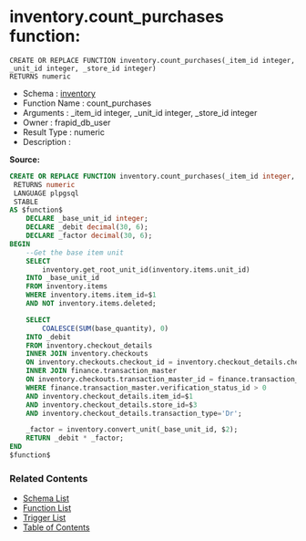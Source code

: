 # inventory.count_purchases function:

```plpgsql
CREATE OR REPLACE FUNCTION inventory.count_purchases(_item_id integer, _unit_id integer, _store_id integer)
RETURNS numeric
```
* Schema : [inventory](../../schemas/inventory.md)
* Function Name : count_purchases
* Arguments : _item_id integer, _unit_id integer, _store_id integer
* Owner : frapid_db_user
* Result Type : numeric
* Description : 


**Source:**
```sql
CREATE OR REPLACE FUNCTION inventory.count_purchases(_item_id integer, _unit_id integer, _store_id integer)
 RETURNS numeric
 LANGUAGE plpgsql
 STABLE
AS $function$
    DECLARE _base_unit_id integer;
    DECLARE _debit decimal(30, 6);
    DECLARE _factor decimal(30, 6);
BEGIN
    --Get the base item unit
    SELECT 
        inventory.get_root_unit_id(inventory.items.unit_id) 
    INTO _base_unit_id
    FROM inventory.items
    WHERE inventory.items.item_id=$1
	AND NOT inventory.items.deleted;

    SELECT
        COALESCE(SUM(base_quantity), 0)
    INTO _debit
    FROM inventory.checkout_details
    INNER JOIN inventory.checkouts
    ON inventory.checkouts.checkout_id = inventory.checkout_details.checkout_id
    INNER JOIN finance.transaction_master
    ON inventory.checkouts.transaction_master_id = finance.transaction_master.transaction_master_id
    WHERE finance.transaction_master.verification_status_id > 0
    AND inventory.checkout_details.item_id=$1
    AND inventory.checkout_details.store_id=$3
    AND inventory.checkout_details.transaction_type='Dr';

    _factor = inventory.convert_unit(_base_unit_id, $2);    
    RETURN _debit * _factor;
END
$function$

```

### Related Contents
* [Schema List](../../schemas.md)
* [Function List](../../functions.md)
* [Trigger List](../../triggers.md)
* [Table of Contents](../../README.md)

